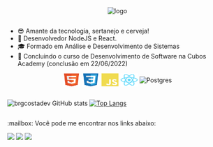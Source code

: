 <div style="display: inline_block" align="center">
    <img alt="logo" src="https://i.imgur.com/nFXcgtA.png">
</div>

##

- :sunglasses: Amante da tecnologia, sertanejo e cerveja!
- 🔭 Desenvolvedor NodeJS e React.
- :mortar_board: Formado em Análise e Desenvolvimento de Sistemas
- :school_satchel: Concluindo o curso de Desenvolvimento de Software na Cubos Academy (conclusão em 22/06/2022)


<div style="display: inline_block" align="center">
    <img align="center" alt="HTML" height="30" width="40" src="https://raw.githubusercontent.com/devicons/devicon/master/icons/html5/html5-original.svg">
    <img align="center" alt="CSS" height="30" width="40" src="https://raw.githubusercontent.com/devicons/devicon/master/icons/css3/css3-original.svg">
    <img align="center" alt="Js" height="30" width="40" src="https://raw.githubusercontent.com/devicons/devicon/master/icons/javascript/javascript-plain.svg">
    <img align="center" alt="React" height="30" width="40" src="https://raw.githubusercontent.com/devicons/devicon/master/icons/react/react-original.svg">
    <img align="center" alt="Postgres" height="30" width="40" src="https://cdn.jsdelivr.net/gh/devicons/devicon/icons/postgresql/postgresql-plain.svg" />
</div>

##

![brgcostadev GitHub stats](https://github-readme-stats.vercel.app/api?username=brgcostadev&show_icons=true&theme=dark)
[![Top Langs](https://github-readme-stats.vercel.app/api/top-langs/?username=brgcostadev&theme=dark)](https://github.com/brgcostadev/github-readme-stats)


##

<p>:mailbox: Você pode me encontrar nos links abaixo:</p>
<a href="mailto:br9uno@gmail.com" target="blank"><img src="https://img.shields.io/badge/Gmail-D14836?style=for-the-badge&logo=gmail&logoColor=white" target="blank"></a>
<a href="https://www.linkedin.com/in/brgcostadev/" target="_blank"><img src="https://img.shields.io/badge/LinkedIn-0077B5?style=for-the-badge&logo=linkedin&logoColor=white" target="_blank|_self"></a>
<a href="https://wa.me/5561982101717" target="_blank"><img src="https://img.shields.io/badge/WhatsApp-25D366?style=for-the-badge&logo=whatsapp&logoColor=white"></a>

